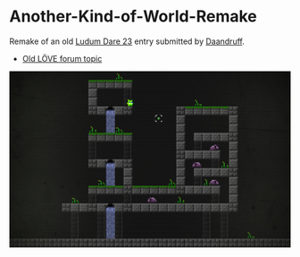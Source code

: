 # Another-Kind-of-World-Remake

Remake of an old [Ludum Dare 23](http://ludumdare.com/compo/ludum-dare-23/) entry submitted by [Daandruff](https://github.com/daandruff).

- [Old LÖVE forum topic](https://love2d.org/forums/viewtopic.php?f=14&t=8933&p=55171&hilit=another+kind+of+world#p55171)

![Preview](/pTmAj.jpg)
